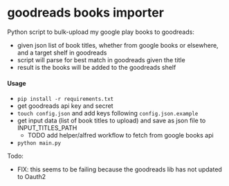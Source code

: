 goodreads books importer
=========

Python script to bulk-upload my google play books to goodreads:
- given json list of book titles, whether from google books or elsewhere, and a target shelf in goodreads 
- script will parse for best match in goodreads given the title
- result is the books will be added to the goodreads shelf

#### Usage

- `pip install -r requirements.txt`
- get goodreads api key and secret
- `touch config.json` and add keys following `config.json.example`
- get input data (list of book titles to upload) and save as json file to INPUT_TITLES_PATH
  - TODO add helper/alfred workflow to fetch from google books api
- `python main.py` 

Todo:
- FIX: this seems to be failing because the goodreads lib has not updated to Oauth2 